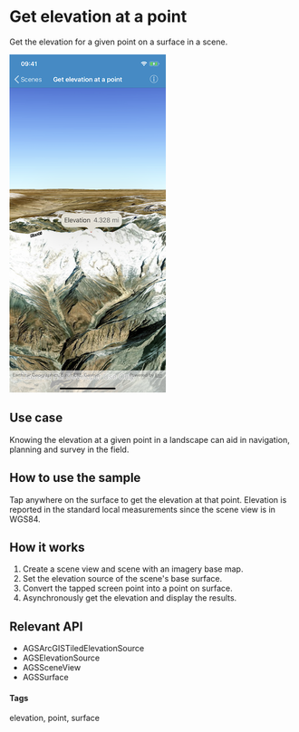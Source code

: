 # Get elevation at a point

Get the elevation for a given point on a surface in a scene.

![Elevation at point](get-elevation-at-point.png)

## Use case

Knowing the elevation at a given point in a landscape can aid in navigation, planning and survey in the field.

## How to use the sample

Tap anywhere on the surface to get the elevation at that point. Elevation is reported in the standard local measurements since the scene view is in WGS84.

## How it works

1. Create a scene view and scene with an imagery base map.
2. Set the elevation source of the scene's base surface.
3. Convert the tapped screen point into a point on surface.
4. Asynchronously get the elevation and display the results.

## Relevant API

* AGSArcGISTiledElevationSource
* AGSElevationSource
* AGSSceneView
* AGSSurface

#### Tags

elevation, point, surface
